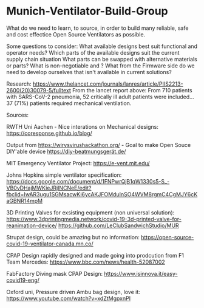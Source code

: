 # Munich-Ventilator-Build-Group
What do we need to learn, to source, in order to build many reliable, safe and cost effectice Open Source Ventilators as possible. 

Some questions to consider:
What available designs best suit functional and operator needs?
Which parts of the available designs suit the current supply chain situation 
  What parts can be swapped with alternative materials or parts? 
  What is non-negotiable and ?
What from the Firmware side do we need to develop ourselves that isn't available in current solutions?



Research:
https://www.thelancet.com/journals/lanres/article/PIIS2213-2600(20)30079-5/fulltext
From the lancet report above: From 710 patients with SARS-CoV-2 pneumonia, 52 critically ill adult patients were included...
37 (71%) patients required mechanical ventilation. 



Sources:

RWTH Uni Aachen - Nice interations on Mechanical designs:
https://coresponse.github.io/blog/

Output from https://wirvsvirushackathon.org/ - Goal to make Open Souce DIY'able device
https://diy-beatmungsgerät.de/

MIT Emergency Ventilator Project:
https://e-vent.mit.edu/

Johns Hopkins simple ventilator specification:
https://docs.google.com/document/d/1FNPwrQjB1qW1330s5-S_-VB0vDHajMWKieJRjINCNeE/edit?fbclid=IwAR3ugu1SGMsacwKi6ycAKJFOMduInSO4WVM8rgmC4CgMJY6cKaGBNR14mpM

3D Printing Valves for exsisting equipment (non universal solution):
https://www.3dprintingmedia.network/covid-19-3d-printed-valve-for-reanimation-device/
https://github.com/LeClubSandwichStudio/MUR

Strupat design, could be amazing but no information:
https://open-source-covid-19-ventilator-canada.mn.co/

CPAP Design rapidly designed and made going into prodcution from F1 Team Mercedes:
https://www.bbc.com/news/health-52087002

FabFactory Diving mask CPAP Design:
https://www.isinnova.it/easy-covid19-eng/

Oxford uni, Pressure driven Ambu bag design, love it:
https://www.youtube.com/watch?v=xdZtMgpxnPI
